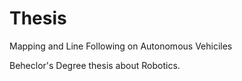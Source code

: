 # Thesis
Mapping and Line Following on Autonomous Vehiciles

Beheclor's Degree thesis about Robotics.
